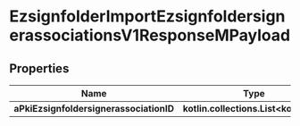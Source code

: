 
# EzsignfolderImportEzsignfoldersignerassociationsV1ResponseMPayload

## Properties
Name | Type | Description | Notes
------------ | ------------- | ------------- | -------------
**aPkiEzsignfoldersignerassociationID** | **kotlin.collections.List&lt;kotlin.Int&gt;** |  | 



